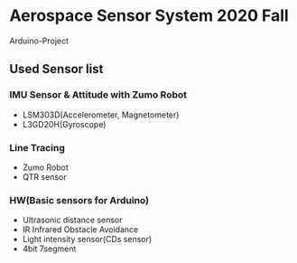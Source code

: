 # Aerospace Sensor System 2020 Fall
Arduino-Project

## Used Sensor list
### IMU Sensor & Attitude with Zumo Robot
- LSM303D(Accelerometer, Magnetometer)
- L3GD20H(Gyroscope)

### Line Tracing
- Zumo Robot
- QTR sensor

### HW(Basic sensors for Arduino)
- Ultrasonic distance sensor
- IR Infrared Obstacle Avoidance
- Light intensity sensor(CDs sensor)
- 4bit 7segment

